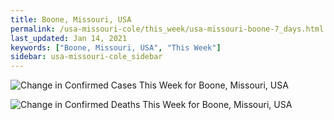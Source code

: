 ```yaml
---
title: Boone, Missouri, USA
permalink: /usa-missouri-cole/this_week/usa-missouri-boone-7_days.html
last_updated: Jan 14, 2021
keywords: ["Boone, Missouri, USA", "This Week"]
sidebar: usa-missouri-cole_sidebar
---
```


![Change in Confirmed Cases This Week for Boone, Missouri, USA](/covid_tracker/images/graphs/usa-missouri-boone-delta_confirmed-7_days_graph.png)

![Change in Confirmed Deaths This Week for Boone, Missouri, USA](/covid_tracker/images/graphs/usa-missouri-boone-delta_deaths-7_days_graph.png)
